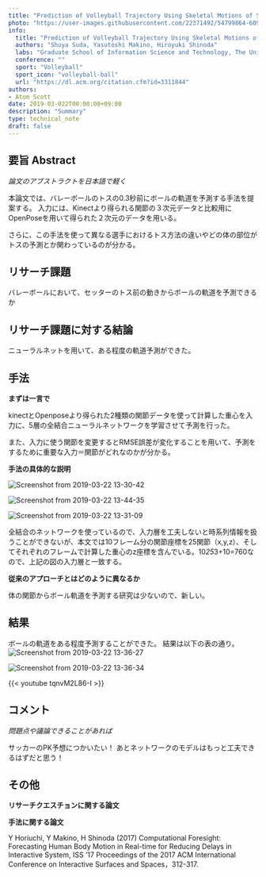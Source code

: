 ```yaml
---
title: "Prediction of Volleyball Trajectory Using Skeletal Motions of Setter Player"
photo: "https://user-images.githubusercontent.com/22371492/54799864-60906700-4ca2-11e9-9f4f-52311b9e1180.png"
info:
  title: "Prediction of Volleyball Trajectory Using Skeletal Motions of Setter Player"
  authors: "Shuya Suda, Yasutoshi Makino, Hiroyuki Shinoda"
  labs: "Graduate School of Information Science and Technology, The University of Tokyo"
  conference: ""
  sport: "Volleyball"
  sport_icon: "volleyball-ball"
  url: "https://dl.acm.org/citation.cfm?id=3311844"
authors:
- Atom Scott
date: 2019-03-022T00:00:00+09:00
description: "Summary"
type: technical_note
draft: false
---
```


## 要旨 Abstract
*論文のアブストラクトを日本語で軽く*

本論文では、バレーボールのトスの0.3秒前にボールの軌道を予測する手法を提案する。
入力には、Kinectより得られる関節の３次元データと比較用にOpenPoseを用いて得られた２次元のデータを用いる。

さらに、この手法を使って異なる選手におけるトス方法の違いやどの体の部位がトスの予測とか関わっているのが分かる。

## リサーチ課題
バレーボールにおいて、セッターのトス前の動きからボールの軌道を予測できるか

## リサーチ課題に対する結論
ニューラルネットを用いて、ある程度の軌道予測ができた。

## 手法
**まずは一言で**

kinectとOpenposeより得られた2種類の関節データを使って計算した重心を入力に、5層の全結合ニューラルネットワークを学習させて予測を行った。

また、入力に使う関節を変更するとRMSE誤差が変化することを用いて、予測をするために重要な入力＝関節がどれなのかが分かる。

**手法の具体的な説明**

![Screenshot from 2019-03-22 13-30-42](https://user-images.githubusercontent.com/22371492/54800793-18277800-4ca7-11e9-915e-05e576dd6b1b.png)

![Screenshot from 2019-03-22 13-44-35](https://user-images.githubusercontent.com/22371492/54801110-ac460f00-4ca8-11e9-9341-0a8aa5ca2c6b.png)

![Screenshot from 2019-03-22 13-31-09](https://user-images.githubusercontent.com/22371492/54800795-1a89d200-4ca7-11e9-9e56-1fabb67ba9f7.png)

全結合のネットワークを使っているので、入力層を工夫しないと時系列情報を扱うことができないが、本文では10フレーム分の関節座標を25関節（x,y,z）、そしてそれぞれのフレームで計算した重心のz座標を含んでいる。10*25*3+10=760なので、上記の図の入力層と一致する。

**従来のアプローチとはどのように異なるか**

体の関節からボール軌道を予測する研究は少ないので、新しい。

## 結果
ボールの軌道をある程度予測することができた。
結果は以下の表の通り。
![Screenshot from 2019-03-22 13-36-27](https://user-images.githubusercontent.com/22371492/54800966-e531b400-4ca7-11e9-9d50-9f18256ec021.png)

![Screenshot from 2019-03-22 13-36-34](https://user-images.githubusercontent.com/22371492/54800973-ed89ef00-4ca7-11e9-9997-c0ce8b4de1f6.png)


{{< youtube tqnvM2L86-I >}}

## コメント
*問題点や議論できることがあれば*

サッカーのPK予想につかいたい！
あとネットワークのモデルはもっと工夫できるはずだと思う！

## その他
**リサーチクエスチョンに関する論文**

**手法に関する論文**

Y Horiuchi, Y Makino, H Shinoda (2017) Computational Foresight: Forecasting Human Body Motion in Real-time for Reducing Delays in Interactive System, ISS ’17 Proceedings of the 2017 ACM International Conference on Interactive Surfaces and Spaces，312-317.
